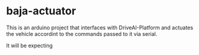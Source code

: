 # baja-actuator
This is an arduino project that interfaces with DriveAI-Platform and actuates the vehicle accordint to the commands passed to it via serial. 

It will be expecting 
